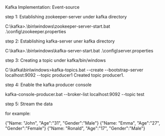 
Kafka Implementation: Event-source

step 1:  Establishing zookeeper-server under kafka directory

C:\kafka>.\bin\windows\zookeeper-server-start.bat .\config\zookeeper.properties

step 2: Establishing kafka-server uner kafka directory

C:\kafka>.\bin\windows\kafka-server-start.bat .\config\server.properties

step 3: Creating a topic under kafka/bin/windows

C:\kafka\bin\windows>kafka-topics.bat --create --bootstrap-server localhost:9092 --topic producer1
Created topic producer1.

step 4: Enable the kafka producer console

kafka-console-producer.bat --broker-list localhost:9092 --topic test

step 5: Stream the data

for example:

{"Name: "John", "Age":"31", "Gender":"Male"}
{"Name: "Emma", "Age":"27", "Gender":"Female"}
{"Name: "Ronald", "Age":"17", "Gender":"Male"}


